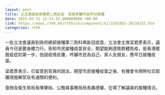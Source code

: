 ```yaml
---
layout: post
title: 立法會議員接種第二劑疫苗　梁君彥籲市民早日接種
date: 2021-03-22 12:53:53.000000000 +08:00
link: https://news.rthk.hk/rthk/ch/component/k2/1581855-20210322.htm
categories: rthk
---
```


一批立法會議員到政府總部接種第二劑科興新冠疫苗，立法會主席梁君彥表示，議員今日是要身體力行，告知巿民接種疫苗安全，期望能夠達致群體免疫，是香港擺脫疫症的第一步，他說疫情反覆，呼籲巿民為自己、家人及朋友，應早日接種疫苗。

梁君彥表示，已留意到官員的說法，期望巿民接種疫苗之後，有機會令現時社交距離措施解禁及有通關的便利。

食物及衞生局局長陳肇始、公務員事務局局長聶德權，在場了解議員的接種情況。
